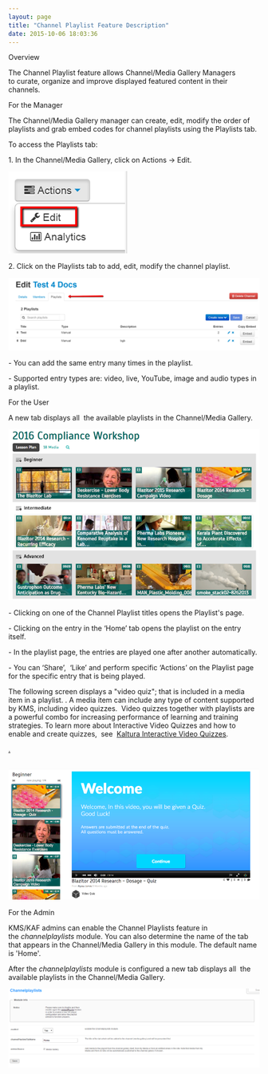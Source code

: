 ```yaml
---
layout: page
title: "Channel Playlist Feature Description"
date: 2015-10-06 18:03:36
---
```


<p>
    <a name="admin"></a>
  </p>
  
  <p class="mce-heading-2">
    Overview
  </p>
  
  <p>
    The Channel Playlist feature allows Channel/Media Gallery Managers to curate, organize and improve displayed featured content in their channels.
  </p>
  
  <p class="mce-heading-2">
    For the Manager
  </p>
  
  <p>
    The Channel/Media Gallery manager can create, edit, modify the order of playlists and grab embed codes for channel playlists using the Playlists tab.
  </p>
  
  <p>
    <span class="mce-procedure">To access the Playlists tab:</span>
  </p>
  
  <p>
    1. In the Channel/Media Gallery, click on Actions -> Edit.
  </p>
  
  <p>
    <img src="../../assets/2445">
  </p>
  
  <p>
    2. Click on the Playlists tab to add, edit, modify the channel playlist.
  </p>
  
  <p>
    <img src="../../assets/2446">
  </p>
  
  <p>
    - You can add the same entry many times in the playlist.
  </p>
  
  <p>
    - Supported entry types are: video, live, YouTube, image and audio types in a playlist.
  </p>
  
  <p class="mce-heading-2">
    For the User
  </p>
  
  <p>
    A new tab displays all  the available playlists in the Channel/Media Gallery.
  </p>
  
  <p>
    <img src="../../assets/3386">
  </p>
  
  <p>
    <span>- Clicking on one of the Channel Playlist titles </span>opens the Playlist's page.
  </p>
  
  <p>
    - Clicking on the entry in the ‘Home’ tab opens the playlist on the entry itself.
  </p>
  
  <p>
    - In the playlist page, the entries are played one after another automatically.
  </p>
  
  <p>
    - You can ‘Share’,  ‘Like’ and perform specific ‘Actions’ on the Playlist page for the specific entry that is being played.
  </p>
  
  <p>
    The following screen displays a "video quiz"; that is included in a media item in a playlist. . A media item can include any type of content supported by KMS, including video quizzes.  Video quizzes together with playlists are a powerful combo for increasing performance of learning and training strategies. To learn more about Interactive Video Quizzes and how to enable and create quizzes,  see  <a href="https://knowledge.kaltura.com/node/1677">Kaltura Interactive Video Quizzes</a>.
  </p>
  
  <p>
    <a href="https://knowledge.kaltura.com/node/1677">.</a>
  </p>
  
  <p>
     <img src="../../assets/3387">
  </p>
  
  <p class="mce-heading-1">
    For the Admin
  </p>
  
  <p>
    KMS/KAF admins can enable the Channel Playlists feature in the <em>channelplaylists</em> module. You can also determine the name of the tab that appears in the Channel/Media Gallery in this module. The default name is 'Home'.
  </p>
  
  <p>
    After the <em>channelplaylists</em> module is configured a new tab displays all  the available playlists in the Channel/Media Gallery.
  </p>
  
  <p>
    <img src="../../assets/2447">
  </p>
  
  <p>
    <span> </span>
  </p>
  
  <p>
     
  </p>